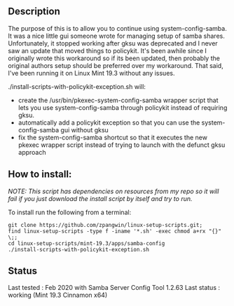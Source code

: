 
## Description

The purpose of this is to allow you to continue using system-config-samba. It was a nice little gui someone wrote for managing setup of samba shares. Unfortunately, it stopped working after gksu was deprecated and I never saw an update that moved things to policykit. It's been awhile since I originally wrote this workaround so if its been updated, then probably the original authors setup should be preferred over my workaround. That said, I've been running it on Linux Mint 19.3 without any issues.

./install-scripts-with-policykit-exception.sh will:

* create the /usr/bin/pkexec-system-config-samba wrapper script that lets you use system-config-samba through policykit instead of requiring gksu.
* automatically add a policykit exception so that you can use the system-config-samba gui without gksu
* fix the system-config-samba shortcut so that it executes the new pkexec wrapper script instead of trying to launch with the defunct gksu approach

## How to install:

*NOTE: This script has dependencies on resources from my repo so it will fail if you just download the install script by itself and try to run.*

To install run the following from a terminal:


```
git clone https://github.com/zpangwin/linux-setup-scripts.git;
find linux-setup-scripts -type f -iname '*.sh' -exec chmod a+rx "{}" \;;
cd linux-setup-scripts/mint-19.3/apps/samba-config
./install-scripts-with-policykit-exception.sh
```

## Status

Last tested : Feb 2020 with Samba Server Config Tool 1.2.63
Last status : working (Mint 19.3 Cinnamon x64)

